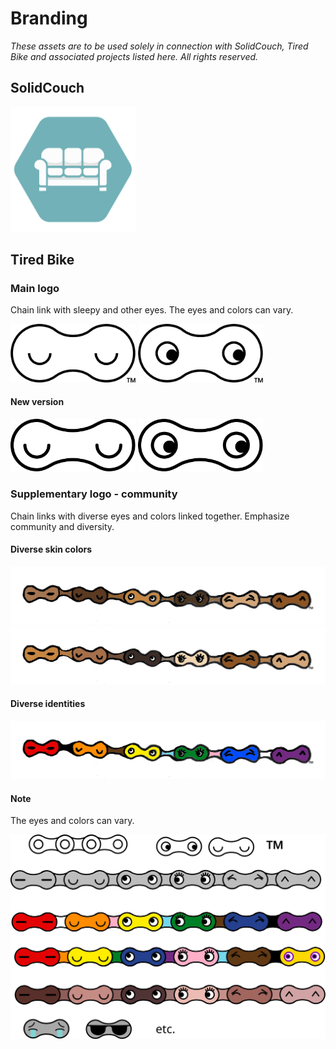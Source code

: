 # Branding

_These assets are to be used solely in connection with SolidCouch, Tired Bike and associated projects listed here. All rights reserved._

## SolidCouch

<img alt="Logo of SolidCouch" src="./assets/solidcouch/logo.svg" width="200px" />

## Tired Bike

### Main logo

Chain link with sleepy and other eyes. The eyes and colors can vary.

<img alt="Logo with closed eyes" src="./assets/tiredbike/logo.svg" width="200px" /> <img alt="Logo with open eyes" src="./assets/tiredbike/logo-open.svg" width="200px"/>

#### New version
<img alt="Logo with closed eyes" src="./assets/tiredbike/logo-new.svg" width="200px" /> <img alt="Logo with open eyes" src="./assets/tiredbike/logo-new-open.svg" width="200px"/>


### Supplementary logo - community

Chain links with diverse eyes and colors linked together. Emphasize community and diversity.

#### Diverse skin colors

![Chain - skin tones 1](./assets/tiredbike/tired-bike-chain-skin1.png)
![Chain - skin tones 2](./assets/tiredbike/tired-bike-chain-skin2.png)

#### Diverse identities

![Chain - pride](./assets/tiredbike/tired-bike-chain-pride.png)

#### Note

The eyes and colors can vary.

![Mixed logos for Tired Bike](./assets/tiredbike/tired-bike-mix.svg)
